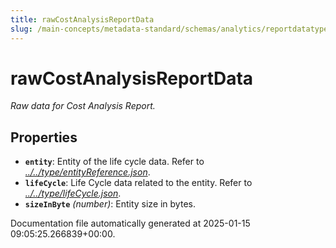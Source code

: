 ```yaml
---
title: rawCostAnalysisReportData
slug: /main-concepts/metadata-standard/schemas/analytics/reportdatatype/rawcostanalysisreportdata
---
```


# rawCostAnalysisReportData

*Raw data for Cost Analysis Report.*

## Properties

- **`entity`**: Entity of the life cycle data. Refer to *[../../type/entityReference.json](#/../type/entityReference.json)*.
- **`lifeCycle`**: Life Cycle data related to the entity. Refer to *[../../type/lifeCycle.json](#/../type/lifeCycle.json)*.
- **`sizeInByte`** *(number)*: Entity size in bytes.


Documentation file automatically generated at 2025-01-15 09:05:25.266839+00:00.
